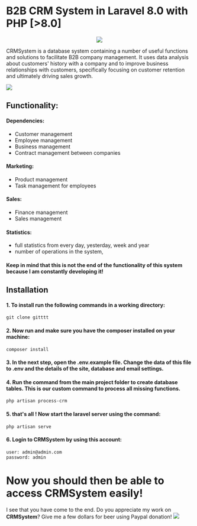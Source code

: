 # B2B CRM System in Laravel 8.0 with PHP [>8.0]
<p align="center">
  <img src="https://i.ibb.co/z8ssKdN/Przechwytywanie.jpg">
</p>

CRMSystem is a database system containing a number of useful functions and solutions to facilitate B2B company management. It uses data analysis about customers' history with a company and to improve business relationships with customers, specifically focusing on customer retention and ultimately driving sales growth.

<img src="https://i.ibb.co/xMcZF2V/Przechwytywanie.jpg">

## Functionality:
#### Dependencies:
- Customer management
- Employee management
- Business management
- Contract management between companies

#### Marketing:
- Product management
- Task management for employees

#### Sales:
- Finance management
- Sales management

#### Statistics:
- full statistics from every day, yesterday, week and year
- number of operations in the system,

####  Keep in mind that this is not the end of the functionality of this system because I am constantly developing it!

## Installation

#### 1. To install run the following commands in a working directory: 
```
git clone gitttt
```
#### 2. Now run and make sure you have the composer installed on your machine:
```
composer install 
```

#### 3. In the next step, open the .env.example file. Change the data of this file to .env and the details of the site, database and email settings.

#### 4. Run the command from the main project folder to create database tables. This is our custom command to process all missing functions.
```
php artisan process-crm
```

#### 5. that's all ! Now start the laravel server using the command:
```
php artisan serve
```

#### 6. Login to CRMSystem by using this account:
```
user: admin@admin.com
password: admin
```


# Now you should then be able to access CRMSystem easily!

I see that you have come to the end. 
Do you appreciate my work on <strong>CRMSystem</strong>? Give me a few dollars for beer using Paypal donation!
<img src="https://i.ibb.co/NmFYNfx/beer-1.png">



